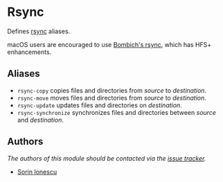 Rsync
=====

Defines [rsync][1] aliases.

macOS users are encouraged to use [Bombich's rsync][2], which has HFS+
enhancements.

Aliases
-------

  - `rsync-copy` copies files and directories from *source* to *destination*.
  - `rsync-move` moves files and directories from *source* to *destination*.
  - `rsync-update` updates files and directories on *destination*.
  - `rsync-synchronize` synchronizes files and directories between *source* and
    *destination*.

Authors
-------

*The authors of this module should be contacted via the [issue tracker][3].*

  - [Sorin Ionescu](https://github.com/sorin-ionescu)

[1]: http://rsync.samba.org
[2]: http://help.bombich.com/kb/overview/credits#opensource
[3]: https://github.com/sorin-ionescu/prezto/issues
